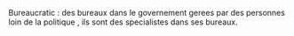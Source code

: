 
Bureaucratic : des bureaux dans le governement gerees par des personnes loin de la politique 
				, ils sont des specialistes dans ses bureaux.